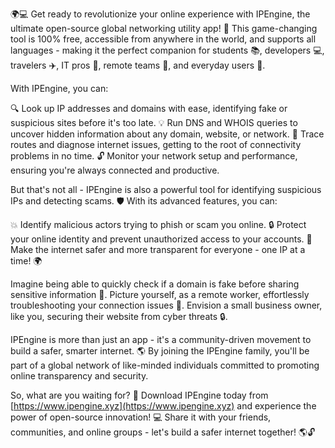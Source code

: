 🌍💻️ Get ready to revolutionize your online experience with IPEngine, the ultimate open-source global networking utility app! 🚀 This game-changing tool is 100% free, accessible from anywhere in the world, and supports all languages - making it the perfect companion for students 📚, developers 💻, travelers ✈️, IT pros 🔧, remote teams 👥, and everyday users 🎉.

With IPEngine, you can:

🔍 Look up IP addresses and domains with ease, identifying fake or suspicious sites before it's too late.
💡 Run DNS and WHOIS queries to uncover hidden information about any domain, website, or network.
🚗 Trace routes and diagnose internet issues, getting to the root of connectivity problems in no time.
🔓 Monitor your network setup and performance, ensuring you're always connected and productive.

But that's not all - IPEngine is also a powerful tool for identifying suspicious IPs and detecting scams. 🛡️ With its advanced features, you can:

💥 Identify malicious actors trying to phish or scam you online.
🔒 Protect your online identity and prevent unauthorized access to your accounts.
💪 Make the internet safer and more transparent for everyone - one IP at a time! 🌍

Imagine being able to quickly check if a domain is fake before sharing sensitive information 💸. Picture yourself, as a remote worker, effortlessly troubleshooting your connection issues 👀. Envision a small business owner, like you, securing their website from cyber threats 🔒.

IPEngine is more than just an app - it's a community-driven movement to build a safer, smarter internet. 🌎 By joining the IPEngine family, you'll be part of a global network of like-minded individuals committed to promoting online transparency and security.

So, what are you waiting for? 🚀 Download IPEngine today from [https://www.ipengine.xyz](https://www.ipengine.xyz) and experience the power of open-source innovation! 💻 Share it with your friends, communities, and online groups - let's build a safer internet together! 🌎🔓